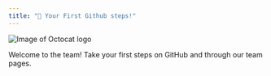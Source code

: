 ```yaml
---
title: "🎉 Your First Github steps!"
---
```


![Image of Octocat logo](https://media2.giphy.com/media/du3J3cXyzhj75IOgvA/giphy.gif)

Welcome to the team! Take your first steps on GitHub and through our team pages.